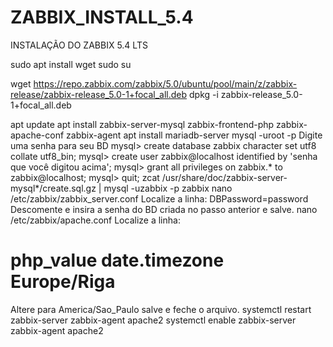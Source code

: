 # ZABBIX_INSTALL_5.4
INSTALAÇÃO DO ZABBIX 5.4 LTS



sudo apt install wget
sudo su

wget https://repo.zabbix.com/zabbix/5.0/ubuntu/pool/main/z/zabbix-release/zabbix-release_5.0-1+focal_all.deb
dpkg -i zabbix-release_5.0-1+focal_all.deb

apt update
apt install zabbix-server-mysql zabbix-frontend-php zabbix-apache-conf zabbix-agent
apt install mariadb-server
mysql -uroot -p 
Digite uma senha para seu BD
mysql> create database zabbix character set utf8 collate utf8_bin;
mysql> create user zabbix@localhost identified by 'senha que você digitou acima';
mysql> grant all privileges on zabbix.* to zabbix@localhost;
mysql> quit;
zcat /usr/share/doc/zabbix-server-mysql*/create.sql.gz | mysql -uzabbix -p zabbix
nano /etc/zabbix/zabbix_server.conf
Localize a linha:
DBPassword=password
Descomente e insira a senha do BD criada no passo anterior e salve.
nano /etc/zabbix/apache.conf
Localize a linha:
# php_value date.timezone Europe/Riga
Altere para America/Sao_Paulo salve e feche o arquivo.
systemctl restart zabbix-server zabbix-agent apache2
systemctl enable zabbix-server zabbix-agent apache2
